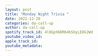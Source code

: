 ```yaml
---
layout: post
title: "Monday Night Trivia "
date: 2022-12-20
categories: da-call-up
author: da-call-up
spotify_track_id: 4l8GpX6DR64bSUyLEOk2Wd
youtube_video_id: 
apple_track_id: 
youtube_metadata: 
---
```


